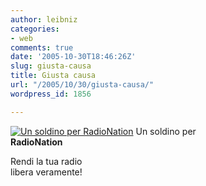 ```yaml
---
author: leibniz
categories:
- web
comments: true
date: '2005-10-30T18:46:26Z'
slug: giusta-causa
title: Giusta causa
url: "/2005/10/30/giusta-causa/"
wordpress_id: 1856

---
```

[![Un soldino per RadioNation](https://www.macchianera.net/images/soldino-radionation.gif)](https://www.macchianera.net/2005/10/30/un_soldino_per_radionation.html)
Un soldino per  
**RadioNation**  
  
Rendi la tua radio  
libera veramente!
